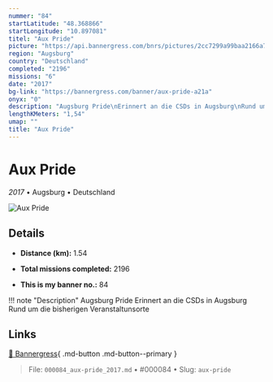 ```yaml
---
nummer: "84"
startLatitude: "48.368866"
startLongitude: "10.897081"
titel: "Aux Pride"
picture: "https://api.bannergress.com/bnrs/pictures/2cc7299a99baa2166a778410ee8bdeef"
region: "Augsburg"
country: "Deutschland"
completed: "2196"
missions: "6"
date: "2017"
bg-link: "https://bannergress.com/banner/aux-pride-a21a"
onyx: "0"
description: "Augsburg Pride\nErinnert an die CSDs in Augsburg\nRund um die bisherigen Veranstaltunsorte"
lengthKMeters: "1,54"
umap: ""
title: "Aux Pride"
---
```

# Aux Pride

*2017* • Augsburg • Deutschland

![Aux Pride](https://api.bannergress.com/bnrs/pictures/2cc7299a99baa2166a778410ee8bdeef)

## Details
- **Distance (km):** 1.54

- **Total missions completed:** 2196
- **This is my banner no.:** 84


!!! note "Description"
    Augsburg Pride
Erinnert an die CSDs in Augsburg
Rund um die bisherigen Veranstaltunsorte



## Links
[🔗 Bannergress](https://bannergress.com/banner/aux-pride-a21a){ .md-button .md-button--primary }



> File: `000084_aux-pride_2017.md` • #000084 • Slug: `aux-pride`
